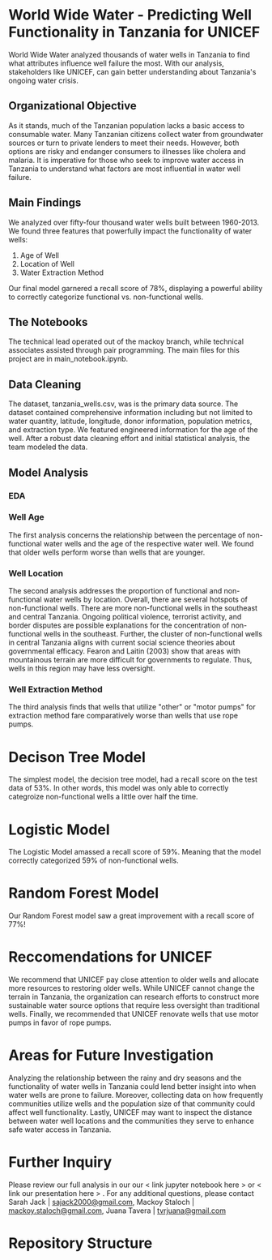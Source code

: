 # World Wide Water - Predicting Well Functionality in Tanzania for UNICEF

World Wide Water analyzed thousands of water wells in Tanzania to find what attributes influence well failure the most. With our analysis, stakeholders like UNICEF, can gain better understanding about Tanzania's ongoing water crisis. 

## Organizational Objective
As it stands, much of the Tanzanian population lacks a basic access to consumable water. Many Tanzanian citizens collect water from groundwater sources or turn to private lenders to meet their needs. However, both options are risky and endanger consumers to illnesses like cholera and malaria. It is imperative for those who seek to improve water access in Tanzania to understand what factors are most influential in water well failure.

## Main Findings
We analyzed over fifty-four thousand water wells built between 1960-2013. We found three features that powerfully impact the functionality of water wells: 
1. Age of Well
2. Location of Well
3. Water Extraction Method

Our final model garnered a recall score of 78%, displaying a powerful ability to correctly categorize functional vs. non-functional wells.

## The Notebooks
The technical lead operated out of the mackoy branch, while technical associates assisted through pair programming. The main files for this project are in main_notebook.ipynb. 

## Data Cleaning
The dataset, tanzania_wells.csv, was is the primary data source. The dataset contained comprehensive information including but not limited to water quantity, latitude, longitude, donor information, population metrics, and extraction type. We featured engineered information for the age of the well. After a robust data cleaning effort and initial statistical analysis, the team modeled the data.

## Model Analysis
### EDA
### Well Age 
The first analysis concerns the relationship between the percentage of non-functional water wells and the age of the respective water well.
We found that older wells perform worse than wells that are younger. 

### Well Location 
The second analysis addresses the proportion of functional and non-functional water wells by location. Overall, there are several hotspots of non-functional wells. There are more non-functional wells in the southeast and central Tanzania. Ongoing political violence, terrorist activity, and border disputes are possible explanations for the concentration of non-functional wells in the southeast. Further, the cluster of non-functional wells in central Tanzania aligns with current social science theories about governmental efficacy. Fearon and Laitin (2003) show that areas with mountainous terrain are more difficult for governments to regulate. Thus, wells in this region may have less oversight. 

### Well Extraction Method 
The third analysis finds that wells that utilize "other" or "motor pumps" for extraction method fare comparatively worse than wells that use rope pumps.

# Decison Tree Model 
The simplest model, the decision tree model, had a recall score on the test data of 53%. In other words, this model was only able to correctly categroize non-functional wells a little over half the time. 

# Logistic Model 
The Logistic Model amassed a recall score of 59%. Meaning that the model correctly categorized 59% of non-functional wells. 

# Random Forest Model 
Our Random Forest model saw a great improvement with a recall score of 77%! 

# Reccomendations for UNICEF
We recommend that UNICEF pay close attention to older wells and allocate more resources to restoring older wells. While UNICEF cannot change the terrain in Tanzania, the organization can research efforts to construct more sustainable water source options that require less oversight than traditional wells. Finally, we recommended that UNICEF renovate wells that use motor pumps in favor of rope pumps. 

# Areas for Future Investigation
Analyzing the relationship between the rainy and dry seasons and the functionality of water wells in Tanzania could lend better insight into when water wells are prone to failure. Moreover, collecting data on how frequently communities utilize wells and the population size of that community could affect well functionality. Lastly, UNICEF may want to inspect the distance between water well locations and the communities they serve to enhance safe water access in Tanzania. 

# Further Inquiry 
Please review our full analysis in our our < link jupyter notebook here > or < link our presentation here > . For any additional questions, please contact Sarah Jack | sajack2000@gmail.com, Mackoy Staloch | mackoy.staloch@gmail.com, Juana Tavera | tvrjuana@gmail.com 

# Repository Structure 
